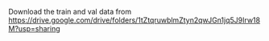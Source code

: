 Download the train and val data from https://drive.google.com/drive/folders/1tZtqruwblmZtyn2qwJGn1jq5J9Irw18M?usp=sharing
